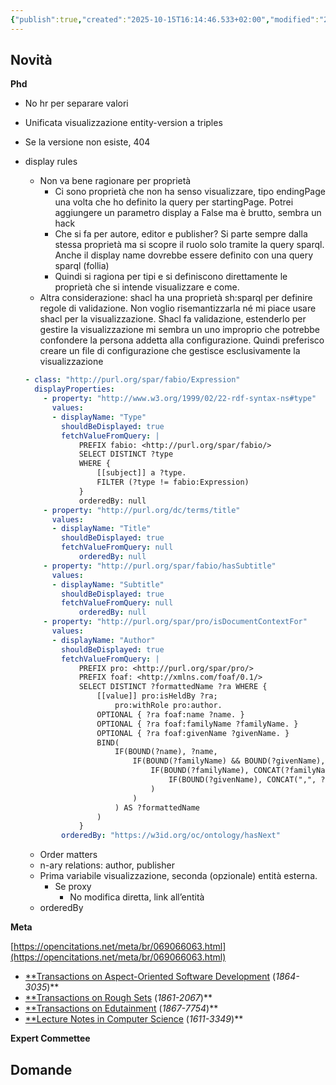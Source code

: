 ```yaml
---
{"publish":true,"created":"2025-10-15T16:14:46.533+02:00","modified":"2023-10-10T12:00:00.000+02:00","cssclasses":""}
---
```



## Novità

**Phd**

- No hr per separare valori
- Unificata visualizzazione entity-version a triples
- Se la versione non esiste, 404
- display rules
    - Non va bene ragionare per proprietà
        - Ci sono proprietà che non ha senso visualizzare, tipo endingPage una volta che ho definito la query per startingPage. Potrei aggiungere un parametro display a False ma è brutto, sembra un hack
        - Che si fa per autore, editor e publisher? Si parte sempre dalla stessa proprietà ma si scopre il ruolo solo tramite la query sparql. Anche il display name dovrebbe essere definito con una query sparql (follia)
        - Quindi si ragiona per tipi e si definiscono direttamente le proprietà che si intende visualizzare e come.
    - Altra considerazione: shacl ha una proprietà sh:sparql per definire regole di validazione. Non voglio risemantizzarla né mi piace usare shacl per la visualizzazione. Shacl fa validazione, estenderlo per gestire la visualizzazione mi sembra un uno improprio che potrebbe confondere la persona addetta alla configurazione. Quindi preferisco creare un file di configurazione che gestisce esclusivamente la visualizzazione
    
    ```yaml
    - class: "http://purl.org/spar/fabio/Expression"
      displayProperties:
        - property: "http://www.w3.org/1999/02/22-rdf-syntax-ns#type"
          values:
          - displayName: "Type"
            shouldBeDisplayed: true
            fetchValueFromQuery: |
                PREFIX fabio: <http://purl.org/spar/fabio/>
                SELECT DISTINCT ?type
                WHERE {
                    [[subject]] a ?type.
                    FILTER (?type != fabio:Expression)
                }
    			orderedBy: null
        - property: "http://purl.org/dc/terms/title"
          values:
          - displayName: "Title"
            shouldBeDisplayed: true
            fetchValueFromQuery: null
    			orderedBy: null
        - property: "http://purl.org/spar/fabio/hasSubtitle"
          values:
          - displayName: "Subtitle"
            shouldBeDisplayed: true
            fetchValueFromQuery: null
    			orderedBy: null
        - property: "http://purl.org/spar/pro/isDocumentContextFor"
          values:
          - displayName: "Author"
            shouldBeDisplayed: true
            fetchValueFromQuery: |
                PREFIX pro: <http://purl.org/spar/pro/>
                PREFIX foaf: <http://xmlns.com/foaf/0.1/>
                SELECT DISTINCT ?formattedName ?ra WHERE {
                    [[value]] pro:isHeldBy ?ra;
                        pro:withRole pro:author.
                    OPTIONAL { ?ra foaf:name ?name. }
                    OPTIONAL { ?ra foaf:familyName ?familyName. }
                    OPTIONAL { ?ra foaf:givenName ?givenName. }
                    BIND(
                        IF(BOUND(?name), ?name,
                            IF(BOUND(?familyName) && BOUND(?givenName), CONCAT(?familyName, ", ", ?givenName),
                                IF(BOUND(?familyName), CONCAT(?familyName, ","), 
                                    IF(BOUND(?givenName), CONCAT(",", ?givenName), "")
                                )
                            )
                        ) AS ?formattedName
                    )
                }
    		orderedBy: "https://w3id.org/oc/ontology/hasNext"
    ```
    
    - Order matters
    - n-ary relations: author, publisher
    - Prima variabile visualizzazione, seconda (opzionale) entità esterna.
        - Se proxy
            - No modifica diretta, link all’entità
    - orderedBy

**Meta**

[https://opencitations.net/meta/br/069066063.html](https://opencitations.net/meta/br/069066063.html)

- [**Transactions on Aspect-Oriented Software Development](https://www.springer.com/series/7584) (*1864-3035*)**
- [**Transactions on Rough Sets](https://www.springer.com/series/7151) (*1861-2067*)**
- [**Transactions on Edutainment](https://www.springer.com/series/8277) (*1867-7754*)**
- [**Lecture Notes in Computer Science](https://www.springer.com/series/558) (*1611-3349*)**

**Expert Commettee**

## Domande